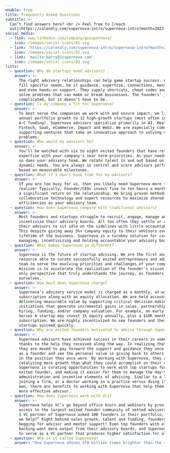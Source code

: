 ```yaml
---
enable: true
title: Frequently Asked Questions
subtitle: >-
  Can’t find answers here? <br /> Feel free to [reach
  out](https://calendly.com/supernova-intro/supernova-intro?month=2023-05).
social_media:
  - link: www.linkedin.com/company/gosupernova/
    icon: /images/social-icons/01.svg
  - link: 'https://calendly.com/supernova-intro/supernova-intro?month=2023-05'
    icon: /images/social-icons/02.svg
  - link: 'mailto:barry@1supernova.com'
    icon: /images/social-icons/03.svg
lists:
  - question: Why do startups need advisors?
    answer: >-
      The right advisory relationships can help game startup success. Advisors
      fill specific needs, be it guidance, expertise, connections, mentorship,
      and even hands-on support. They supply shortcuts, cheat codes and help
      solve problems that can make or break businesses. The founders’ journey is
      complicated, but it doesn’t have to be. 
  - question: Is my company a fit for Supernova?
    answer: >-
      To best serve the companies we work with and ensure impact, we limit our
      annual portfolio growth to 12 high-growth startups (most often in Series
      A-C funding). Supernova advisors specialize primarily in AI, Health Tech,
      Fintech, SaaS, eCommerce, Impact and Web3. We are especially committed to
      supporting ventures that take an innovative approach to solving modern-day
      problems.
  - question: Who would my advisors be?
    answer: >-
      You’ll be matched with six to eight exited founders that have relevant
      expertise with your company's near term priorities. As your needs evolve,
      so does your advisory team. We rotate talent in and out based on your
      dynamic needs. You are always in control and score advisors performance
      based on measurable milestones. 
  - question: What if I don’t have time for my advisors?
    answer: >-
      If you are too busy for us, then you likely need Supernova more than you
      realize! Typically, Founder/CEOs invest five to ten hours a month, and see
      a significant return on the relationship. We bring proven methods,
      collaborative technology and expert resources to maximize shared
      efficiencies as your advisory team.
  - question: How does Supernova compare with traditional advisors?
    answer: >-
      Most founders and startups struggle to recruit, engage, manage and
      incentivize their advisory boards. All too often they settle or allow
      their advisors to sit idle on the sidelines with little accountability.
      This despite giving away 5%+ company equity to their advisors over the
      lifetime of the business. Supernova is a turnkey solution for curating,
      managing, incentivizing and holding accountable your advisory board.
  - question: What makes Supernova so different?
    answer: >-
      Supernova is the future of startup advising. We are the first and only
      resource able to curate successfully exited entrepreneurs and adapt that
      team to serve the evolving priorities and challenges of your company. Our
      mission is to accelerate the realization of the founder's vision from the
      only perspective that truly understands the journey, as founders
      ourselves.
  - question: How much does Supernova charge?
    answer: >-
      Supernova’s advisory service model is charged as a monthly, at-will
      subscription along with an equity allocation. We are held accountable to
      delivering measurable value by supporting critical decision making and
      initiatives that generate incremental gains in sales, partnerships,
      hiring, funding, and/or company valuation. For example, an early stage,
      Series A startup may invest 1% equity annually, plus a $10K monthly
      subscription. We are highly incentivized to see founders and their
      startups succeed quickly.
  - question: Why are exited founders motivated to advise through Supernova?
    answer: >-
      Supernova advisors have achieved success in their careers in some part
      thanks to the help they received along the way. In realizing that success,
      they are moved to pay forward the support and guidance they once received
      as a founder and see the personal value in giving back to others that are
      in the position they once were. By working with Supernova, they are
      catalyzing more growth than what they could accomplish on their own.
      Supernova is curating opportunities to work with top startups for the
      exited founder, and making it easier for them to manage the day-to-day
      administration and incentive elements of advising. Similar to a lawyer
      joining a firm, or a doctor working in a practice versus doing it on their
      own, there are benefits to working with Supernova that help them to be a
      more effective advisor.
  - question: How does Supernova work with VCs?
    answer: >-
      Supernova helps VC’s go beyond office hours and webinars by providing
      access to the largest exited founder community of vetted advisors. A Tier
      1 VC partner of Supernova asked 100 founders in their portfolio, “How can
      we help?” Right behind sales growth, talent and funding, founders are
      begging for advisor and mentor support! Even top founders with elite VC
      backing want more output from their advisory boards, and Supernova is able
      to serve as a VC partner that produces higher satisfaction for all.
  - question: Why is it called Supernova?
    answer: "One Supernova shines 570 billion times brighter than the sun. One sun sustains all life on planet earth. We believe it’s time for solo stars founders to combine their life force energy and shine brighter together with Supernova. By serving as spokes on one founder flywheel, we move energy more powerfully and efficiently through startups and their ecosystems. We exist to unify our superpowers as quantum creators and play as one all-star team for venture humanity. Let’s light up the world.\U0001F31F"
---
```









